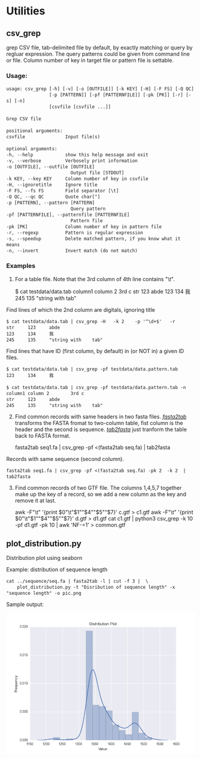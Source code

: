 # Utilities 

## csv_grep

grep CSV file, tab-delimited file by default, by exactly matching or query by
regluar expression. The query patterns could be given from command line or file.
Column number of key in target file or pattern file is settable.

### Usage:

	usage: csv_grep [-h] [-v] [-o [OUTFILE]] [-k KEY] [-H] [-F FS] [-Q QC]
					[-p [PATTERN]] [-pf [PATTERNFILE]] [-pk [PK]] [-r] [-s] [-n]
					[csvfile [csvfile ...]]

	Grep CSV file

	positional arguments:
	csvfile               Input file(s)

	optional arguments:
	-h, --help            show this help message and exit
	-v, --verbose         Verbosely print information
	-o [OUTFILE], --outfile [OUTFILE]
							Output file [STDOUT]
	-k KEY, --key KEY     Column number of key in csvfile
	-H, --ignoretitle     Ignore title
	-F FS, --fs FS        Field separator [\t]
	-Q QC, --qc QC        Quote char["]
	-p [PATTERN], --pattern [PATTERN]
							Query pattern
	-pf [PATTERNFILE], --patternfile [PATTERNFILE]
							Pattern file
	-pk [PK]              Column number of key in pattern file
	-r, --regexp          Pattern is regular expression
	-s, --speedup         Delete matched pattern, if you know what it means
	-n, --invert          Invert match (do not match)

### Examples

1) For a table file. Note that the 3rd column of 4th line contains "\t".

	$ cat testdata/data.tab
	column1 column 2        3rd c
	str     123     abde
	123     134     我
	245     135     "string with    tab"

Find lines of which the 2nd column are digitals, ignoring title

	$ cat testdata/data.tab | csv_grep -H   -k 2    -p '^\d+$'   -r
	str     123     abde
	123     134     我
	245     135     "string with    tab"

	
Find lines that have ID (first column, by default) in (or NOT in) a given ID files.

	$ cat testdata/data.tab | csv_grep -pf testdata/data.pattern.tab
	123     134     我
	
	$ cat testdata/data.tab | csv_grep -pf testdata/data.pattern.tab -n
	column1 column 2        3rd c
	str     123     abde
	245     135     "string with    tab"

2) Find common records with same headers in two fasta files. 
[*fasta2tab*](https://github.com/shenwei356/bio_scripts/blob/master/sequence/fasta2tab) 
 transforms the FASTA fromat to two-column table, fist column is the header and the second is sequence. 
[*tab2fasta*](https://github.com/shenwei356/bio_scripts/blob/master/sequence/tab2fasta) just tranform the
table back to FASTA format.
	
	fasta2tab seq1.fa | csv_grep -pf <(fasta2tab seq.fa) | tab2fasta
	
Records with same sequence (second column).

	fasta2tab seq1.fa | csv_grep -pf <(fasta2tab seq.fa) -pk 2  -k 2  | tab2fasta

3) Find common records of two GTF file.
The columns 1,4,5,7 together make up the key of a record,
so we add a new column as the key and remove it at last.

	awk -F"\t" '{print $0"\t"$1""$4""$5""$7}' c.gtf > c1.gtf
	awk -F"\t" '{print $0"\t"$1""$4""$5""$7}' d.gtf > d1.gtf
	cat c1.gtf | python3 csv_grep -k 10 -pf d1.gtf -pk 10 | awk 'NF-=1' > common.gtf
	
## plot_distribution.py

Distribution plot using seaborn

Example: distribution of sequence length 

	cat ../sequence/seq.fa | fasta2tab -l | cut -f 3 |  \
		plot_distribution.py -t "Disribution of sequence length" -x "sequence length" -o pic.png

Sample output:

![Sample output](data.txt.png)